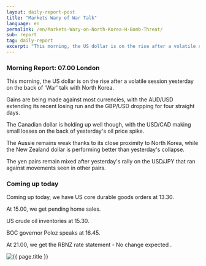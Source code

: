 ```yaml
---
layout: daily-report-post
title: "Markets Wary of War Talk"
language: en
permalink: /en/Markets-Wary-on-North-Korea-H-Bomb-Threat/
sub: report
tag: daily-report
excerpt: "This morning, the US dollar is on the rise after a volatile session yesterday on the back of War talk with North Korea"
---
```

### Morning Report: 07.00 London

This morning, the US dollar is on the rise after a volatile session yesterday on the back of 'War' talk with North Korea. 

Gains are being made against most currencies, with the AUD/USD extending its recent losing run and the GBP/USD dropping for four straight days. 

The Canadian dollar is holding up well though, with the USD/CAD making small losses on the back of yesterday's oil price spike. 

The Aussie remains weak thanks to its close proximity to North Korea, while the New Zealand dollar is performing better than yesterday's collapse. 

The yen pairs remain mixed after yesterday's rally on the USD/JPY that ran against movements seen in other pairs. 

### Coming up today

Coming up today, we have US core durable goods orders at 13.30. 

At 15.00, we get pending home sales. 

US crude oil inventories at 15.30.

BOC governor Poloz speaks at 16.45. 

At 21.00, we get the RBNZ rate statement - No change expected .

<p><img src="{{ "/assets/images/daily-report/27-09-2017 06-54-26.jpg" | relative_url }}" alt="{{ page.title }}" title="{{ page.title }}"></p>